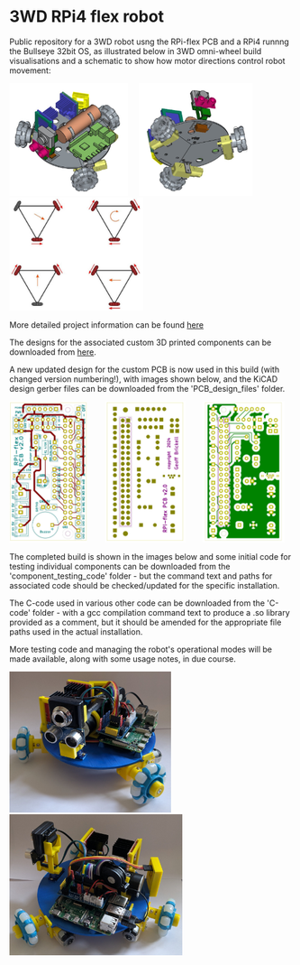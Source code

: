 # 3WD RPi4 flex robot
Public repository for a 3WD robot usng the RPi-flex PCB and a RPi4 runnng the Bullseye 32bit OS, as illustrated below in 3WD omni-wheel build visualisations and a schematic to show how motor directions control robot movement:

<img src="images\3WD_robot_vis-image01.jpeg" width="210" height="200"> &nbsp; &nbsp; <img src="images\3WD_robot_vis-image08.jpeg" width="202" height="200">  &nbsp; &nbsp; <img src="images\3WD_omni-wheels-drive_logic_180DEG_600w.jpg" width="238" height="200">

More detailed project information can be found [here](https://onlinedevices.org.uk/RPi4_3WD_robot)

The designs for the associated custom 3D printed components can be downloaded from [here](https://www.printables.com/model/1288474-3wd-rpi-flex-pcb-robot).

A new updated design for the custom PCB is now used in this build (with changed version numbering!), with images shown below, and the KiCAD design gerber files can be downloaded from the 'PCB_design_files' folder.

<img src="images\RPi-flex_PCB02_front01_800w.jpg" width="138" height="250"> &nbsp; &nbsp; &nbsp; &nbsp;<img src="images\RPi-flex_PCB02_back01_800w.jpg" width="142" height="250">  &nbsp; &nbsp; &nbsp; &nbsp;<img src="images\RPi-flex_PCB02_back02_800W.jpg" width="146" height="250">

The completed build is shown in the images below and some initial code for testing individual components can be downloaded from the 'component_testing_code' folder - but the command text and paths for associated  code should be checked/updated for the specific installation.

The C-code used in various other code can be downloaded from the 'C-code' folder - with a gcc compilation command text to produce a .so library provided as a comment, but it should be amended for the appropriate file paths used in the actual installation.

More testing code and managing the robot's operational modes will be made available, along with some usage notes, in due course.

<img src="images\3WD_robot_20250428_074142243_1000w.jpg" width="287" height="250"> &nbsp; &nbsp; &nbsp; &nbsp;<img src="images\3WD_robot_20250428_074042638_1000w.jpg" width="307" height="250"> 

